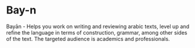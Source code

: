 # Bay-n
Bayān - Helps you work on writing and reviewing arabic texts, level up and refine the language in terms of construction, grammar, among other sides of the text. The targeted audience is academics and professionals.
